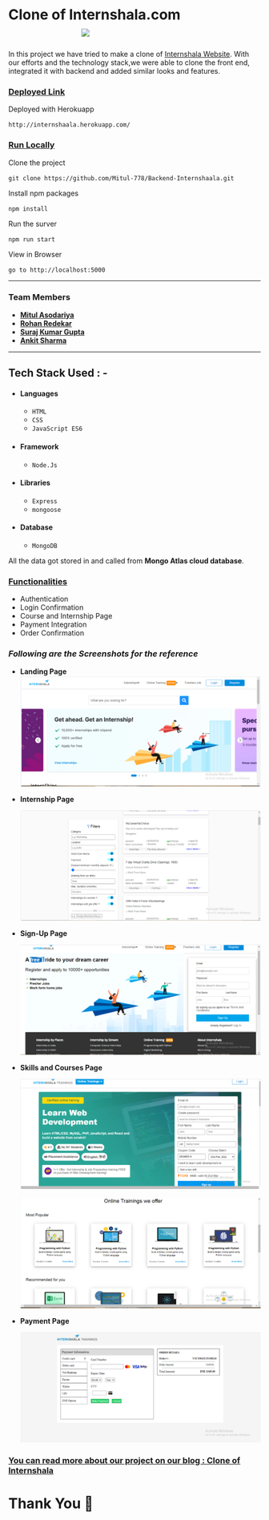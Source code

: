 # Clone of Internshala.com  &nbsp;   &nbsp;   &nbsp;   &nbsp;   &nbsp; &nbsp;   &nbsp;   &nbsp;   &nbsp;   &nbsp; &nbsp;   &nbsp;   &nbsp;   &nbsp;   &nbsp; &nbsp;   &nbsp;    &nbsp;   &nbsp;    &nbsp;   &nbsp;   &nbsp;   &nbsp;    <img src="https://internshala.com/static/images/common/new_internshala_logo.svg"/> 

In this project we have tried to make a clone of <a href="https://internshala.com/" target="_blank">Internshala Website</a>. With our efforts and the technology stack,we were able to clone the front end, integrated it with backend and added similar looks and features.

<div style='page-break-after: always'></div>

### <u>Deployed Link</u>


Deployed with Herokuapp 
```
http://internshaala.herokuapp.com/
 ```

### <u>Run Locally</u>

Clone the project

```
git clone https://github.com/Mitul-778/Backend-Internshaala.git
```

Install npm packages

```
npm install
```

Run the surver

```
npm run start
```

View in Browser

```
go to http://localhost:5000
```

<div style='page-break-after: always'></div>

---

### Team Members

- **[Mitul Asodariya](https://github.com/Mitul-778)**
- **[Rohan Redekar](https://github.com/RohanRedekar)**
- **[Suraj Kumar Gupta](https://github.com/rauniyarsuraj731)**
- **[Ankit Sharma]()**

---

## Tech Stack Used : -

- #### Languages
  - `HTML`
  - `CSS`
  - `JavaScript ES6`
- #### Framework
  - `Node.Js`
- #### Libraries
  - `Express`
  - `mongoose`
- #### Database
  - `MongoDB`

All the data got stored in and called from <b>Mongo Atlas cloud database</b>.

<div style='page-break-after: always'></div>

### <u>Functionalities</u>

- Authentication
- Login Confirmation
- Course and Internship Page
- Payment Integration
- Order Confirmation

<div style='page-break-after: always'></div>

### _Following are the Screenshots for the reference_

- **Landing Page**
  ![Landing Page](https://raw.githubusercontent.com/Mitul-778/Backend-Internshaala/main/src/public/images/I1.PNG)

- **Internship Page**

  ![Landing Page](https://raw.githubusercontent.com/Mitul-778/Backend-Internshaala/main/src/public/images/I3.PNG)

- **Sign-Up Page**

  ![Landing Page](https://raw.githubusercontent.com/Mitul-778/Backend-Internshaala/main/src/public/images/I2.PNG)

- **Skills and Courses Page**

  ![Landing Page](https://raw.githubusercontent.com/Mitul-778/Backend-Internshaala/main/src/public/images/I4.PNG)

  ![Landing Page](https://raw.githubusercontent.com/Mitul-778/Backend-Internshaala/main/src/public/images/I5.PNG)

- **Payment Page**

  ![Landing Page](https://raw.githubusercontent.com/Mitul-778/Backend-Internshaala/main/src/public/images/I6.PNG)



### <u>You can read more about our project on our blog : <a href="https://medium.com/@mitulpatel778/clone-of-internshaala-with-backend-4b1e9d6257f4" target="_blank">Clone of Internshala</a> </u>

# Thank You :sparkling_heart:


